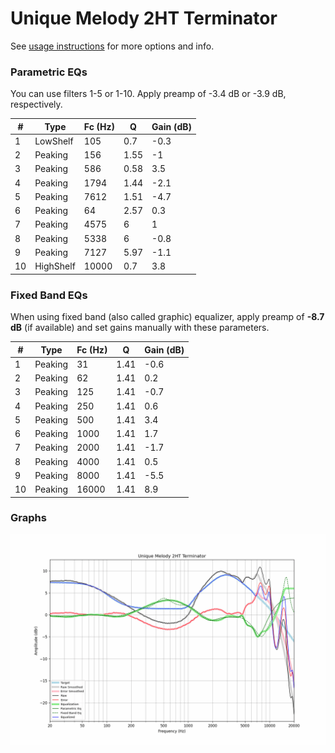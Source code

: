 # Unique Melody 2HT Terminator
See [usage instructions](https://github.com/jaakkopasanen/AutoEq#usage) for more options and info.

### Parametric EQs
You can use filters 1-5 or 1-10. Apply preamp of -3.4 dB or -3.9 dB, respectively.

|   # | Type      |   Fc (Hz) |    Q |   Gain (dB) |
|-----|-----------|-----------|------|-------------|
|   1 | LowShelf  |       105 | 0.7  |        -0.3 |
|   2 | Peaking   |       156 | 1.55 |        -1   |
|   3 | Peaking   |       586 | 0.58 |         3.5 |
|   4 | Peaking   |      1794 | 1.44 |        -2.1 |
|   5 | Peaking   |      7612 | 1.51 |        -4.7 |
|   6 | Peaking   |        64 | 2.57 |         0.3 |
|   7 | Peaking   |      4575 | 6    |         1   |
|   8 | Peaking   |      5338 | 6    |        -0.8 |
|   9 | Peaking   |      7127 | 5.97 |        -1.1 |
|  10 | HighShelf |     10000 | 0.7  |         3.8 |

### Fixed Band EQs
When using fixed band (also called graphic) equalizer, apply preamp of **-8.7 dB** (if available) and set gains manually with these parameters.

|   # | Type    |   Fc (Hz) |    Q |   Gain (dB) |
|-----|---------|-----------|------|-------------|
|   1 | Peaking |        31 | 1.41 |        -0.6 |
|   2 | Peaking |        62 | 1.41 |         0.2 |
|   3 | Peaking |       125 | 1.41 |        -0.7 |
|   4 | Peaking |       250 | 1.41 |         0.6 |
|   5 | Peaking |       500 | 1.41 |         3.4 |
|   6 | Peaking |      1000 | 1.41 |         1.7 |
|   7 | Peaking |      2000 | 1.41 |        -1.7 |
|   8 | Peaking |      4000 | 1.41 |         0.5 |
|   9 | Peaking |      8000 | 1.41 |        -5.5 |
|  10 | Peaking |     16000 | 1.41 |         8.9 |

### Graphs
![](./Unique%20Melody%202HT%20Terminator.png)
